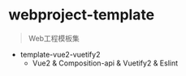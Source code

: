 # webproject-template
> Web工程模板集
>

- template-vue2-vuetify2
  - Vue2 & Composition-api & Vuetify2 & Eslint
